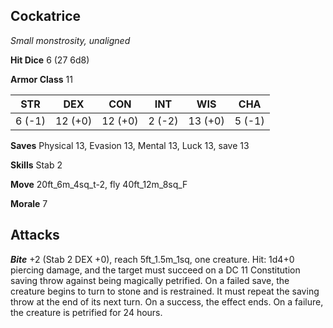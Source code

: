 ## Cockatrice

*Small monstrosity, unaligned*

**Hit Dice** 6 (27 6d8)

**Armor Class** 11

| STR     | DEX     | CON     | INT     | WIS     | CHA     |
|---------|---------|---------|---------|---------|---------|
|  6 (-1) | 12 (+0) | 12 (+0) |  2 (-2) | 13 (+0) |  5 (-1) |

**Saves** Physical 13, Evasion 13, Mental 13, Luck 13, save 13

**Skills** Stab 2

**Move** 20ft\_6m\_4sq\_t-2, fly 40ft\_12m\_8sq\_F

**Morale** 7

## Attacks

***Bite*** +2 (Stab 2 DEX +0), reach 5ft\_1.5m\_1sq, one creature. Hit: 1d4+0 piercing damage, and the target must succeed on a DC 11 Constitution saving throw against being magically petrified. On a failed save, the creature begins to turn to stone and is restrained. It must repeat the saving throw at the end of its next turn. On a success, the effect ends. On a failure, the creature is petrified for 24 hours.

